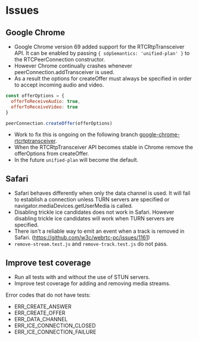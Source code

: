 # Issues

## Google Chrome

- Google Chrome version 69 added support for the RTCRtpTransceiver API. It can be enabled by passing `{ sdpSemantics: 'unified-plan' }` to the RTCPeerConnection constructor.
- However Chrome continually crashes whenever peerConnection.addTransceiver is used.
- As a result the options for createOffer must always be specified in order to accept incoming audio and video.

```js
const offerOptions = {
  offerToReceiveAudio: true,
  offerToReceiveVideo: true
}

peerConnection.createOffer(offerOptions)
```

- Work to fix this is ongoing on the following branch [google-chrome-rtcrtptransceiver](https://github.com/shanebloomer/webrtc-link/tree/google-chrome-rtcrtptransceiver).
- When the RTCRtpTransceiver API becomes stable in Chrome remove the offerOptions from createOffer.
- In the future `unified-plan` will become the default.

## Safari

- Safari behaves differently when only the data channel is used. It will fail to establish a connection unless TURN servers are specified or navigator.mediaDevices.getUserMedia is called.
- Disabling trickle ice candidates does not work in Safari. However disabling trickle ice candidates will work when TURN servers are specified.
- There isn't a reliable way to emit an event when a track is removed in Safari. (https://github.com/w3c/webrtc-pc/issues/1161)
- `remove-stream.test.js` and `remove-track.test.js` do not pass.

## Improve test coverage

- Run all tests with and without the use of STUN servers.
- Improve test coverage for adding and removing media streams.

Error codes that do not have tests:

- ERR_CREATE_ANSWER
- ERR_CREATE_OFFER
- ERR_DATA_CHANNEL
- ERR_ICE_CONNECTION_CLOSED
- ERR_ICE_CONNECTION_FAILURE
